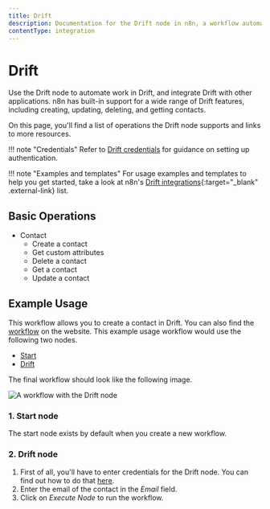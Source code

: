 ```yaml
---
title: Drift
description: Documentation for the Drift node in n8n, a workflow automation platform. Includes details of operations and configuration, and links to examples and credentials information.
contentType: integration
---
```


# Drift

Use the Drift node to automate work in Drift, and integrate Drift with other applications. n8n has built-in support for a wide range of Drift features, including creating, updating, deleting, and getting contacts. 

On this page, you'll find a list of operations the Drift node supports and links to more resources.

!!! note "Credentials"
    Refer to [Drift credentials](/integrations/builtin/credentials/drift/) for guidance on setting up authentication. 

!!! note "Examples and templates"
    For usage examples and templates to help you get started, take a look at n8n's [Drift integrations](https://n8n.io/integrations/drift/){:target="_blank" .external-link} list.


## Basic Operations

* Contact
    * Create a contact
    * Get custom attributes
    * Delete a contact
    * Get a contact
    * Update a contact

## Example Usage

This workflow allows you to create a contact in Drift. You can also find the [workflow](https://n8n.io/workflows/497) on the website. This example usage workflow would use the following two nodes.
- [Start](/integrations/builtin/core-nodes/n8n-nodes-base.start/)
- [Drift]()

The final workflow should look like the following image.

![A workflow with the Drift node](/_images/integrations/builtin/app-nodes/drift/workflow.png)

### 1. Start node

The start node exists by default when you create a new workflow.

### 2. Drift node

1. First of all, you'll have to enter credentials for the Drift node. You can find out how to do that [here](/integrations/builtin/credentials/drift/).
2. Enter the email of the contact in the *Email* field.
3. Click on *Execute Node* to run the workflow.

